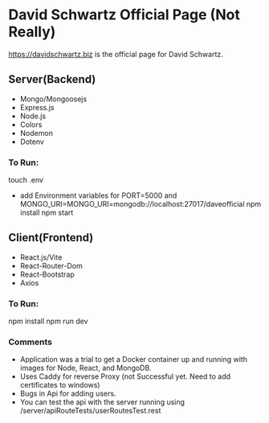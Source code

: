 # David Schwartz Official Page (Not Really)
https://davidschwartz.biz is the official page for David Schwartz.

## Server(Backend)
- Mongo/Mongoosejs
- Express.js
- Node.js
- Colors
- Nodemon
- Dotenv

### To Run:
touch .env
- add Environment variables for PORT=5000 and MONGO_URI=MONGO_URI=mongodb://localhost:27017/daveofficial
npm install
npm start

## Client(Frontend)
- React.js/Vite
- React-Router-Dom
- React-Bootstrap
- Axios

### To Run:
npm install
npm run dev

### Comments
- Application was a trial to get a Docker container up and running with images for Node, React, and MongoDB.
- Uses Caddy for reverse Proxy (not Successful yet. Need to add certificates to windows)
- Bugs in Api for adding users.
- You can test the api with the server running using /server/apiRouteTests/userRoutesTest.rest